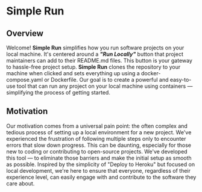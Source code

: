 # Simple Run

## Overview

Welcome! **Simple Run** simplifies how you run software projects on your local machine. It's centered around a **_"Run Locally"_** button that project maintainers can add to their README.md files. This button is your gateway to hassle-free project setup. **Simple Run** clones the repository to your machine when clicked and sets everything up using a docker-compose.yaml or Dockerfile. Our goal is to create a powerful and easy-to-use tool that can run any project on your local machine using containers — simplifying the process of getting started.

## Motivation

Our motivation comes from a universal pain point: the often complex and tedious process of setting up a local environment for a new project. We've experienced the frustration of following multiple steps only to encounter errors that slow down progress. This can be daunting, especially for those new to coding or contributing to open-source projects. We've developed this tool — to eliminate those barriers and make the initial setup as smooth as possible. Inspired by the simplicity of "Deploy to Heroku" but focused on local development, we're here to ensure that everyone, regardless of their experience level, can easily engage with and contribute to the software they care about.
